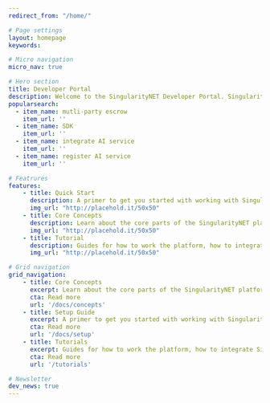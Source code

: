 ```yaml
---
redirect_from: "/home/"

# Page settings
layout: homepage
keywords:

# Micro navigation
micro_nav: true

# Hero section
title: Developer Portal
description: Welcome to the SingularityNET Developer Portal. SingularityNET allows you to easily integrate AI services into your software and sell your AI services to developers globally.
popularsearch: 
  - item_name: mutli-party escrow
    item_url: ''
  - item_name: SDK
    item_url: ''
  - item_name: integrate AI service
    item_url: ''
  - item_name: register AI service
    item_url: ''

# Featrures    
features:
    - title: Quick Start
      description: A primer to get you started with working with SingularityNET tools & software and the blockchain.
      img_url: "http://placehold.it/50x50"
    - title: Core Concepts
      description: Learn about the core parts of the SingularityNET platform and how it works under the hood.
      img_url: "http://placehold.it/50x50"
    - title: Tutorial
      description: Guides for how to work the platform, how to integrate SingularityNET services into your software, and even how to publish your own services!
      img_url: "http://placehold.it/50x50"

# Grid navigation
grid_navigation:
    - title: Core Concepts
      excerpt: Learn about the core parts of the SingularityNET platform and how it works under the hood.
      cta: Read more
      url: '/docs/concepts'
    - title: Setup Guide
      excerpt: A primer to get you started with working with SingularityNET tools & software and the blockchain.
      cta: Read more
      url: '/docs/setup'
    - title: Tutorials
      excerpt: Guides for how to work the platform, how to integrate SingularityNET services into your software, and even how to publish your own services!
      cta: Read more
      url: '/tutorials'

# Newsletter
dev_news: true
---
```

